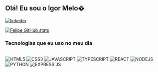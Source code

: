 ## Olá! Eu sou o Igor Melo�
[![linkedin](https://img.shields.io/badge/LinkedIn-0077B5?style=for-the-badge&logo=linkedin&logoColor=white)](https://www.linkedin.com/in/igor-melo-a29892331/)


[![Felipe GitHub stats](https://github-readme-stats.vercel.app/api?username=IgorMeloDev&show_icons=true&theme=merko)]()

### Tecnologias que eu uso no meu dia

<div style="display: inline_block"><br/>
<img allign="center" alt="HTML5" src="https://img.shields.io/badge/HTML5-E34F26?style=for-the-badge&logo=html5&logoColor=white">
<img allign="center" alt="CSS3" src="https://img.shields.io/badge/CSS3-1572B6?style=for-the-badge&logo=css3&logoColor=white">
<img allign="center" alt="JAVASCRIPT" src="https://img.shields.io/badge/JavaScript-F7DF1E?style=for-the-badge&logo=javascript&logoColor=black">
<img allign="center" alt="TYPESCRIPT" src="https://img.shields.io/badge/TypeScript-007ACC?style=for-the-badge&logo=typescript&logoColor=white">
<img allign="center" alt="REACT" src="https://img.shields.io/badge/React-20232A?style=for-the-badge&logo=react&logoColor=61DAFB">
<img allign="center" alt="NODEJS" src="https://img.shields.io/badge/Node.js-43853D?style=for-the-badge&logo=node.js&logoColor=white">
<img allign="center" alt="PYTHON" src="https://img.shields.io/badge/python-3670A0?style=for-the-badge&logo=python&logoColor=ffdd54">
<img allign="center" alt="EXPRESS.JS" src="https://img.shields.io/badge/express.js-000000?style=for-the-badge&logo=express&logoColor=white">
<div> <br/>
